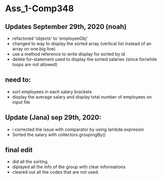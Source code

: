 # Ass_1-Comp348

## Updates September 29th, 2020 (noah)

- refactored 'objects' to 'employeeObj'
- changed to way to display the sorted array (vertical list instead of an array on one big line)
- use a method reference to write display for sorted by id
- delete for-statement used to display the sorted salaries (since for/while loops are not allowed)

## need to: 
- sort employees in each salary brackets
- display the average salary and display total number of employees on input file 


## Update (Jana) sep 29th, 2020:
- i corrected the issue with comparator by using lambda expresion 
- Sorted the salary with collectors.groupingBy()

## final edit
- did all the sorting 
- diplayed all the info of the group with clear informations
- cleared out all the codes that are not used. 
